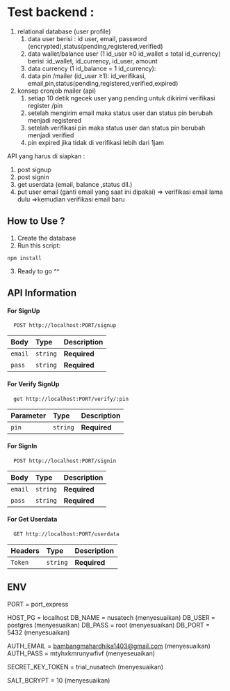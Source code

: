 # Test backend :

1.  relational database (user profile)
    1. data user berisi : id user, email, password (encrypted),status(pending,registered,verified)
    2. data wallet/balance user (1 id_user ≥0 id_wallet ≤ total id_currency) berisi :id_wallet, id_currency, id_user, amount
    3. data currency (1 id_balance = 1 id_currency):
    4. data pin /mailer (id_user ≥1): id_verifikasi, email,pin,status(pending,registered,verified,expired)
2.  konsep cronjob mailer (api)
    1. setiap 10 detik ngecek user yang pending untuk dikirimi verifikasi register /pin
    2. setelah mengirim email maka status user dan status pin berubah menjadi registered
    3. setelah verifikasi pin maka status user dan status pin berubah menjadi verified
    4. pin expired jika tidak di verifikasi lebih dari 1jam

API yang harus di siapkan :

1. post signup
2. post signin
3. get userdata (email, balance ,status dll.)
4. put user email (ganti email yang saat ini dipakai) ⇒ verifikasi email lama dulu ⇒kemudian verifikasi email baru

## How to Use ?

1. Create the database
2. Run this script:

```
npm install
```

3. Ready to go ^^

## API Information

#### For SignUp

```http
  POST http://localhost:PORT/signup
```

| Body    | Type     | Description  |
| :------ | :------- | :----------- |
| `email` | `string` | **Required** |
| `pass`  | `string` | **Required** |

#### For Verify SignUp

```http
  get http://localhost:PORT/verify/:pin
```

| Parameter | Type     | Description  |
| :-------- | :------- | :----------- |
| `pin`     | `string` | **Required** |

#### For SignIn

```http
  POST http://localhost:PORT/signin
```

| Body    | Type     | Description  |
| :------ | :------- | :----------- |
| `email` | `string` | **Required** |
| `pass`  | `string` | **Required** |

#### For Get Userdata

```http
  GET http://localhost:PORT/userdata
```

| Headers | Type     | Description  |
| :------ | :------- | :----------- |
| `Token` | `string` | **Required** |

## ENV

PORT = port_express

HOST_PG = localhost
DB_NAME = nusatech (menyesuaikan)
DB_USER = postgres (menyesuaikan)
DB_PASS = root (menyesuaikan)
DB_PORT = 5432 (menyesuaikan)

AUTH_EMAIL = bambangmahardhika1403@gmail.com (menyesuaikan)
AUTH_PASS = mtyhxkmrunywfivf (menyeseuaikan)

SECRET_KEY_TOKEN = trial_nusatech (menyesuaikan)

SALT_BCRYPT = 10 (menyesuaikan)
